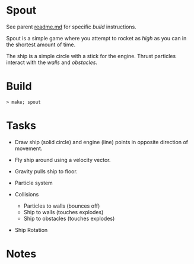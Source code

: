 # Spout
See parent [readme.md](../readme.md) for specific *build* instructions.

Spout is a simple game where you attempt to rocket as *high* as you can in the shortest amount of time.

The ship is a simple circle with a stick for the engine. Thrust particles interact with the *walls* and *obstacles*.

# Build
```
> make; spout
```

# Tasks
* Draw ship (solid circle) and engine (line) points in opposite direction of movement.
* Fly ship around using a velocity vector.
* Gravity pulls ship to floor.

* Particle system
* Collisions
  * Particles to walls (bounces off)
  * Ship to walls (touches explodes)
  * Ship to obstacles (touches explodes)
* Ship Rotation

# Notes

